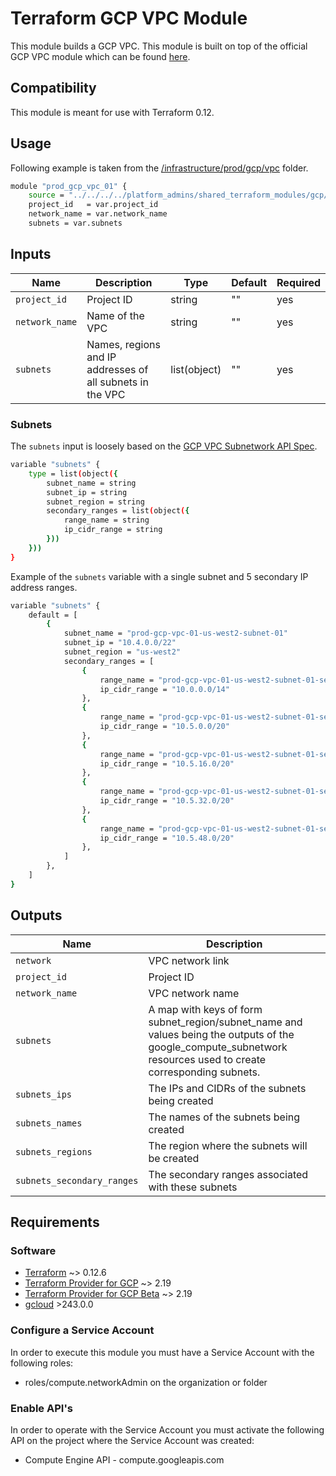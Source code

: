 # Terraform GCP VPC Module
This module builds a GCP VPC. This module is built on top of the official GCP VPC module which can be found [here](https://github.com/terraform-google-modules/terraform-google-network). 

## Compatibility
This module is meant for use with Terraform 0.12.

## Usage
Following example is taken from the [/infrastructure/prod/gcp/vpc](/infrastructure/prod/gcp/vpc) folder.
```bash
module "prod_gcp_vpc_01" {
    source = "../../../../platform_admins/shared_terraform_modules/gcp/vpc/"
    project_id   = var.project_id
    network_name = var.network_name
    subnets = var.subnets
```

## Inputs
| **Name** | **Description** | **Type** | **Default** | **Required** |
| ---      | ---             | ---      | ---         | ---          |
| `project_id` | Project ID | string | "" | yes |
| `network_name` | Name of the VPC | string | "" | yes |
| `subnets` | Names, regions and IP addresses of all subnets in the VPC | list(object) | "" | yes |

### Subnets
The `subnets` input is loosely based on the [GCP VPC Subnetwork API Spec](https://cloud.google.com/compute/docs/reference/rest/v1/subnetworks).

```bash
variable "subnets" {
    type = list(object({
        subnet_name = string
        subnet_ip = string
        subnet_region = string
        secondary_ranges = list(object({
            range_name = string
            ip_cidr_range = string
        }))
    }))
}
```

Example of the `subnets` variable with a single subnet and 5 secondary IP address ranges.
```bash
variable "subnets" {
    default = [
        {
            subnet_name = "prod-gcp-vpc-01-us-west2-subnet-01"
            subnet_ip = "10.4.0.0/22"
            subnet_region = "us-west2"
            secondary_ranges = [
                {
                    range_name = "prod-gcp-vpc-01-us-west2-subnet-01-secondary-range-01-pod"
                    ip_cidr_range = "10.0.0.0/14"
                },
                {
                    range_name = "prod-gcp-vpc-01-us-west2-subnet-01-secondary-range-02-svc"
                    ip_cidr_range = "10.5.0.0/20"
                },
                {
                    range_name = "prod-gcp-vpc-01-us-west2-subnet-01-secondary-range-03-svc"
                    ip_cidr_range = "10.5.16.0/20"
                },
                {
                    range_name = "prod-gcp-vpc-01-us-west2-subnet-01-secondary-range-04-svc"
                    ip_cidr_range = "10.5.32.0/20"
                },
                {
                    range_name = "prod-gcp-vpc-01-us-west2-subnet-01-secondary-range-05-svc"
                    ip_cidr_range = "10.5.48.0/20"
                },
            ]
        },
    ]
}
```

## Outputs
| **Name** | **Description** | 
| ---      | ---             | 
| `network` | VPC network link | 
| `project_id` | Project ID |
| `network_name` | VPC network name |
| `subnets` | A map with keys of form subnet_region/subnet_name and values being the outputs of the google_compute_subnetwork resources used to create corresponding subnets. |
| `subnets_ips` | The IPs and CIDRs of the subnets being created |
| `subnets_names` | The names of the subnets being created |
| `subnets_regions` | The region where the subnets will be created |
| `subnets_secondary_ranges` | The secondary ranges associated with these subnets |

## Requirements
### Software
- [Terraform](https://www.terraform.io/downloads.html) ~> 0.12.6
- [Terraform Provider for GCP](https://github.com/terraform-providers/terraform-provider-google) ~> 2.19
- [Terraform Provider for GCP Beta](https://github.com/terraform-providers/terraform-provider-google-beta) ~>
  2.19
- [gcloud](https://cloud.google.com/sdk/gcloud/) >243.0.0

### Configure a Service Account
In order to execute this module you must have a Service Account with the following roles:

- roles/compute.networkAdmin on the organization or folder

### Enable API's
In order to operate with the Service Account you must activate the following API on the project where the Service Account was created:

- Compute Engine API - compute.googleapis.com